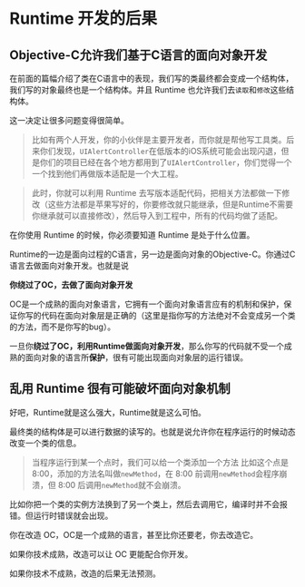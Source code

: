 # Runtime 开发的后果

## Objective-C允许我们基于C语言的面向对象开发

在前面的篇幅介绍了类在C语言中的表现，我们写的类最终都会变成一个结构体，我们写的对象最终也是一个结构体。并且 Runtime 也允许我们去`读取`和`修改`这些结构体。

这一决定让很多问题变得很简单。

> 比如有两个人开发，你的小伙伴是主要开发者，而你就是帮他写工具类。后来你们发现，`UIAlertController`在低版本的iOS系统可能会出现闪退，但是你们的项目已经在各个地方都用到了`UIAlertController`，你们觉得一个一个找到他们再做版本适配是一个大工程。

> 此时，你就可以利用 Runtime 去写版本适配代码，把相关方法都做一下修改（这些方法都是苹果写好的，你要修改就只能继承，但是Runtime不需要你继承就可以直接修改），然后导入到工程中，所有的代码均做了适配。

在你使用 Runtime 的时候，你必须要知道 Runtime 是处于什么位置。

Runtime的一边是面向过程的C语言，另一边是面向对象的Objective-C。你通过C语言去做面向对象开发。也就是说

**你绕过了OC，去做了面向对象开发**

OC是一个成熟的面向对象语言，它拥有一个面向对象语言应有的机制和保护，保证你写的代码在面向对象层是正确的（这里是指你写的方法绝对不会变成另一个类的方法，而不是你写的bug）。

一旦你**绕过了OC，利用Runtime做面向对象开发**，那么你写的代码就不受一个成熟的面向对象的语言所**保护**，很有可能出现面向对象层的运行错误。

## 乱用 Runtime 很有可能破坏面向对象机制

好吧，Runtime就是这么强大，Runtime就是这么可怕。

最终类的结构体是可以进行数据的读写的。也就是说允许你在程序运行的时候动态改变一个类的信息。

> 当程序运行到某一个点时，我们可以给一个类添加一个方法
> 比如这个点是 8:00，添加的方法名叫做`newMethod`，在 8:00 前调用`newMethod`会程序崩溃，但 8:00 后调用`newMethod`就不会崩溃。

比如你把一个类的实例方法换到了另一个类上，然后去调用它，编译时并不会报错。但运行时错误就会出现。

你在改造 OC，OC是一个成熟的语言，甚至比你还要老，你去改造它。

如果你技术成熟，改造可以让 OC 更能配合你开发。

如果你技术不成熟，改造的后果无法预测。
